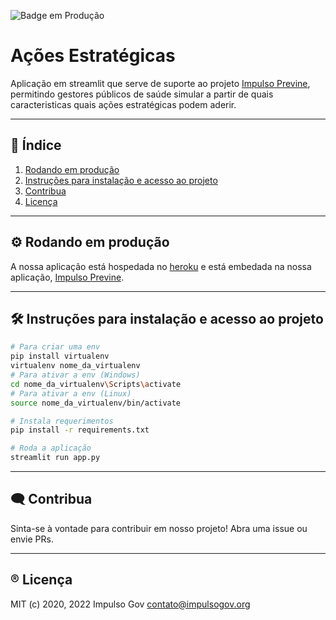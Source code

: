 <!--
SPDX-FileCopyrightText: 2021, 2022 ImpulsoGov <contato@impulsogov.org>

SPDX-License-Identifier: MIT
-->
![Badge em Produção](https://img.shields.io/badge/status-em%20produ%C3%A7%C3%A3o-green)

# Ações Estratégicas
Aplicação em streamlit que serve de suporte ao projeto [Impulso Previne](https://github.com/ImpulsoGov/ImpulsoPrevine), permitindo gestores públicos de saúde simular a partir de quais caracteristicas quais ações estratégicas podem aderir.

*******
## :mag_right: Índice
1. [Rodando em produção](#rodando)
2. [Instruções para instalação e acesso ao projeto](#instalacao)
3. [Contribua](#contribua)
4. [Licença](#licenca)
*******

 <div id='rodando'/> 
 
## :gear: Rodando em produção

A nossa aplicação está hospedada no [heroku](https://acoesestrategicas.herokuapp.com/) e está embedada na nossa aplicação, [Impulso Previne](https://www.impulsoprevine.org/).


*******

<div id='instalacao'/> 

 ## 🛠️ Instruções para instalação e acesso ao projeto
 
 ```bash
 # Para criar uma env
pip install virtualenv
virtualenv nome_da_virtualenv
# Para ativar a env (Windows)
cd nome_da_virtualenv\Scripts\activate
# Para ativar a env (Linux)
source nome_da_virtualenv/bin/activate
```

```bash
# Instala requerimentos
pip install -r requirements.txt
```


```bash
# Roda a aplicação
streamlit run app.py
```

*******

<div id='contribua'/>  

## :left_speech_bubble: Contribua
Sinta-se à vontade para contribuir em nosso projeto! Abra uma issue ou envie PRs.

*******
<div id='licenca'/>  

## :registered: Licença
MIT (c) 2020, 2022 Impulso Gov <contato@impulsogov.org>
